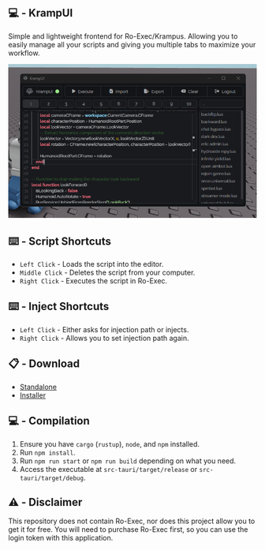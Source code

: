## 💻 - KrampUI
Simple and lightweight frontend for Ro-Exec/Krampus. Allowing you to easily manage all your scripts and giving you multiple tabs to maximize your workflow.

<div align="center">
    <img src="./assets/showcase.png" width="600"/>
</div>

## ⌨️ - Script Shortcuts
- `Left Click` - Loads the script into the editor.
- `Middle Click` - Deletes the script from your computer.
- `Right Click` - Executes the script in Ro-Exec.

## ⌨️ - Inject Shortcuts
- `Left Click` - Either asks for injection path or injects.
- `Right Click` - Allows you to set injection path again.

## 📋 - Download
- [Standalone](https://git.snipcola.com/snipcola/KrampUI/releases/download/katest/krampui.exe)
- [Installer](https://git.snipcola.com/snipcola/KrampUI/releases/download/latest/krampui-installer.msi)

## 💻 - Compilation
1. Ensure you have `cargo` (`rustup`), `node`, and `npm` installed.
2. Run `npm install`.
3. Run `npm run start` or `npm run build` depending on what you need.
4. Access the executable at `src-tauri/target/release` or `src-tauri/target/debug`.

## ⚠️ - Disclaimer
This repository does not contain Ro-Exec, nor does this project allow you to get it for free. You will need to purchase Ro-Exec first, so you can use the login token with this application.
